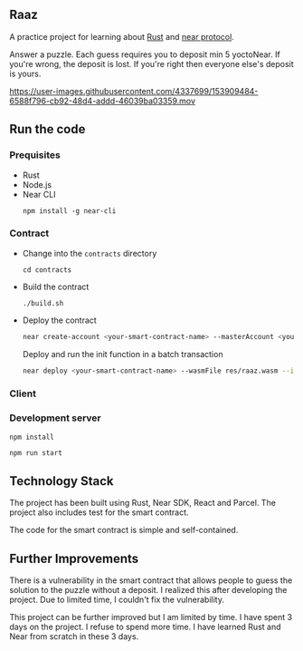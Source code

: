 ## Raaz

A practice project for learning about [Rust](https://www.rust-lang.org/) and [near protocol](https://www.near.org/).

Answer a puzzle. Each guess requires you to deposit min 5 yoctoNear. If you're wrong, the deposit is lost. If you're right then everyone else's deposit is yours.

https://user-images.githubusercontent.com/4337699/153909484-6588f796-cb92-48d4-addd-46039ba03359.mov

## Run the code

### Prequisites
- Rust
- Node.js
- Near CLI
  ```
  npm install -g near-cli
  ```

### Contract

- Change into the `contracts` directory
  ```
  cd contracts
  ```

- Build the contract
  ```
  ./build.sh
  ```

- Deploy the contract
  ```sh
  near create-account <your-smart-contract-name> --masterAccount <your-near-account>
  ```

  Deploy and run the init function in a batch transaction

  ```sh
  near deploy <your-smart-contract-name> --wasmFile res/raaz.wasm --initFunction new --initArgs '{"owner_id": "raaz.shockline.testnet", "question": "What is the capital of Paris?", "solution": "1670f2e42fefa5044d59a65349e47c566009488fc57d7b4376dd5787b59e3c57"}'
  ```

### Client

### Development server

  ```
  npm install
  ```

  ```sh
  npm run start
  ```

## Technology Stack

The project has been built using Rust, Near SDK, React and Parcel. The project also includes test for the smart contract.

The code for the smart contract is simple and self-contained.

## Further Improvements

There is a vulnerability in the smart contract that allows people to guess the solution to the puzzle without a deposit. I realized this after developing the project. Due to limited time, I couldn't fix the vulnerability.

This project can be further improved but I am limited by time. I have spent 3 days on the project. I refuse to spend more time. I have learned Rust and Near from scratch in these 3 days.

